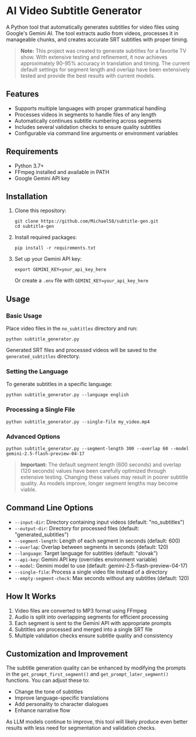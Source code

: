 # AI Video Subtitle Generator

A Python tool that automatically generates subtitles for video files using Google's Gemini AI. The tool extracts audio from videos, processes it in manageable chunks, and creates accurate SRT subtitles with proper timing.

> **Note:** This project was created to generate subtitles for a favorite TV show. With extensive testing and refinement, it now achieves approximately 90-95% accuracy in translation and timing. The current default settings for segment length and overlap have been extensively tested and provide the best results with current models.

## Features

- Supports multiple languages with proper grammatical handling
- Processes videos in segments to handle files of any length
- Automatically continues subtitle numbering across segments
- Includes several validation checks to ensure quality subtitles
- Configurable via command line arguments or environment variables

## Requirements

- Python 3.7+
- FFmpeg installed and available in PATH
- Google Gemini API key

## Installation

1. Clone this repository:
   ```
   git clone https://github.com/Michael58/subtitle-gen.git
   cd subtitle-gen
   ```

2. Install required packages:
   ```
   pip install -r requirements.txt
   ```

3. Set up your Gemini API key:
   ```
   export GEMINI_KEY=your_api_key_here
   ```
   Or create a `.env` file with `GEMINI_KEY=your_api_key_here`

## Usage

### Basic Usage

Place video files in the `no_subtitles` directory and run:

```
python subtitle_generator.py
```

Generated SRT files and processed videos will be saved to the `generated_subtitles` directory.

### Setting the Language

To generate subtitles in a specific language:

```
python subtitle_generator.py --language english
```

### Processing a Single File

```
python subtitle_generator.py --single-file my_video.mp4
```

### Advanced Options

```
python subtitle_generator.py --segment-length 300 --overlap 60 --model gemini-2.5-flash-preview-04-17
```

> **Important:** The default segment length (600 seconds) and overlap (120 seconds) values have been carefully optimized through extensive testing. Changing these values may result in poorer subtitle quality. As models improve, longer segment lengths may become viable.

## Command Line Options

- `--input-dir`: Directory containing input videos (default: "no_subtitles")
- `--output-dir`: Directory for processed files (default: "generated_subtitles") 
- `--segment-length`: Length of each segment in seconds (default: 600)
- `--overlap`: Overlap between segments in seconds (default: 120)
- `--language`: Target language for subtitles (default: "slovak")
- `--api-key`: Gemini API key (overrides environment variable)
- `--model`: Gemini model to use (default: gemini-2.5-flash-preview-04-17)
- `--single-file`: Process a single video file instead of a directory
- `--empty-segment-check`: Max seconds without any subtitles (default: 120)

## How It Works

1. Video files are converted to MP3 format using FFmpeg
2. Audio is split into overlapping segments for efficient processing
3. Each segment is sent to the Gemini API with appropriate prompts
4. Subtitles are processed and merged into a single SRT file
5. Multiple validation checks ensure subtitle quality and consistency

## Customization and Improvement

The subtitle generation quality can be enhanced by modifying the prompts in the `get_prompt_first_segment()` and `get_prompt_later_segment()` functions. You can adjust these to:

- Change the tone of subtitles
- Improve language-specific translations
- Add personality to character dialogues
- Enhance narrative flow

As LLM models continue to improve, this tool will likely produce even better results with less need for segmentation and validation checks.
